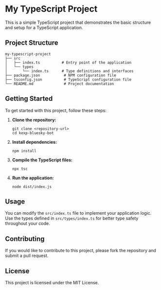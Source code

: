 # My TypeScript Project

This is a simple TypeScript project that demonstrates the basic structure and setup for a TypeScript application.

## Project Structure

```
my-typescript-project
├── src
│   ├── index.ts          # Entry point of the application
│   └── types
│       └── index.ts      # Type definitions and interfaces
├── package.json           # NPM configuration file
├── tsconfig.json          # TypeScript configuration file
└── README.md              # Project documentation
```

## Getting Started

To get started with this project, follow these steps:

1. **Clone the repository:**
   ```
   git clone <repository-url>
   cd kexp-bluesky-bot
   ```

2. **Install dependencies:**
   ```
   npm install
   ```

3. **Compile the TypeScript files:**
   ```
   npx tsc
   ```

4. **Run the application:**
   ```
   node dist/index.js
   ```

## Usage

You can modify the `src/index.ts` file to implement your application logic. Use the types defined in `src/types/index.ts` for better type safety throughout your code.

## Contributing

If you would like to contribute to this project, please fork the repository and submit a pull request.

## License

This project is licensed under the MIT License.
